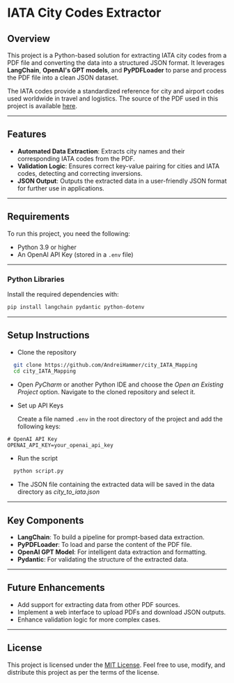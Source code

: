 # IATA City Codes Extractor

## Overview
This project is a Python-based solution for extracting IATA city codes from a PDF file and converting the data into a structured JSON format. It leverages **LangChain**, **OpenAI's GPT models**, and **PyPDFLoader** to parse and process the PDF file into a clean JSON dataset.

The IATA codes provide a standardized reference for city and airport codes used worldwide in travel and logistics. The source of the PDF used in this project is available [here](https://akhreis.wordpress.com/wp-content/uploads/2015/11/002-city-codes.pdf).

---

## Features
- **Automated Data Extraction**: Extracts city names and their corresponding IATA codes from the PDF.
- **Validation Logic**: Ensures correct key-value pairing for cities and IATA codes, detecting and correcting inversions.
- **JSON Output**: Outputs the extracted data in a user-friendly JSON format for further use in applications.

---

## Requirements
To run this project, you need the following:
- Python 3.9 or higher
- An OpenAI API Key (stored in a `.env` file)
---
### Python Libraries
Install the required dependencies with:
```bash
pip install langchain pydantic python-dotenv
```
---
## Setup Instructions

- Clone the repository

```bash
  git clone https://github.com/AndreiHammer/city_IATA_Mapping
  cd city_IATA_Mapping

```
- Open *PyCharm* or another Python IDE and choose the *Open an Existing Project* option. Navigate to the cloned repository and select it.
- Set up API Keys
    
    Create a file named `.env` in the root directory of the project and add the following keys: 

```env
# OpenAI API Key
OPENAI_API_KEY=your_openai_api_key
```
- Run the script
```bash
  python script.py
```
- The JSON file containing the extracted data will be saved in the data directory as *city_to_iata.json*

---

## Key Components
- **LangChain**: To build a pipeline for prompt-based data extraction.
- **PyPDFLoader**: To load and parse the content of the PDF file.
- **OpenAI GPT Model**: For intelligent data extraction and formatting.
- **Pydantic**: For validating the structure of the extracted data.

---

## Future Enhancements
- Add support for extracting data from other PDF sources.
- Implement a web interface to upload PDFs and download JSON outputs.
- Enhance validation logic for more complex cases.

---

## License
This project is licensed under the [MIT License](https://choosealicense.com/licenses/mit/). Feel free to use, modify, and distribute this project as per the terms of the license.
